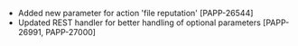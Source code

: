 * Added new parameter for action 'file reputation' [PAPP-26544]
* Updated REST handler for better handling of optional parameters [PAPP-26991, PAPP-27000]
